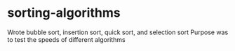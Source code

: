 # sorting-algorithms
Wrote bubble sort, insertion sort, quick sort, and selection sort 
Purpose was to test the speeds of different algorithms 
